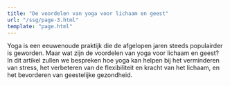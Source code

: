 ```yaml
---
title: "De voordelen van yoga voor lichaam en geest"
url: "/ssg/page-3.html"
template: "page.html"
---
```


Yoga is een eeuwenoude praktijk die de afgelopen jaren steeds populairder is geworden. Maar wat zijn de voordelen van yoga voor lichaam en geest? In dit artikel zullen we bespreken hoe yoga kan helpen bij het verminderen van stress, het verbeteren van de flexibiliteit en kracht van het lichaam, en het bevorderen van geestelijke gezondheid.